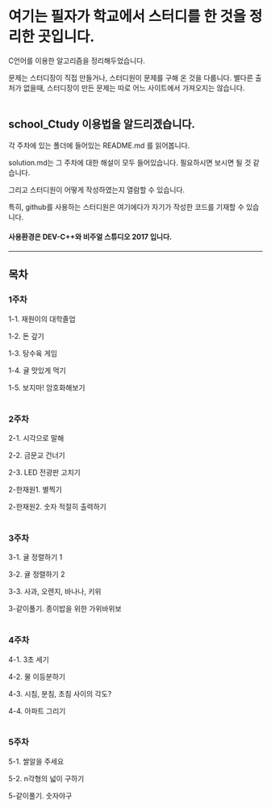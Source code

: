 # 여기는 필자가 학교에서 스터디를 한 것을 정리한 곳입니다.

C언어를 이용한 알고리즘을 정리해두었습니다.

문제는 스터디장이 직접 만들거나, 스터디원이 문제를 구해 온 것을 다룹니다.
별다른 출처가 없을때, 스터디장이 만든 문제는 따로 어느 사이트에서 가져오지는 않습니다.
<br><br>
## school_Ctudy 이용법을 알드리겠습니다.

각 주차에 있는 폴더에 들어있는 README.md 를 읽어봅니다.

solution.md는 그 주차에 대한 해설이 모두 들어있습니다. 필요하시면 보시면 될 것 같습니다.

그리고 스터디원이 어떻게 작성하였는지 열람할 수 있습니다.

특히, github를 사용하는 스터디원은 여기에다가 자기가 작성한 코드를 기재할 수 있습니다.

#### 사용환경은 DEV-C++와 비주얼 스튜디오 2017 입니다.

---

## 목차
### 1주차
1-1. 재원이의 대학졸업

1-2. 돈 갚기

1-3. 탕수육 게임

1-4. 귤 맛있게 먹기

1-5. 보지마! 암호화해보기
<br><br>
### 2주차
2-1. 시각으로 말해

2-2. 금문교 건너기

2-3. LED 전광판 고치기

2-한재원1. 별찍기

2-한재원2. 숫자 적절히 출력하기
<br><br>

### 3주차
3-1. 귤 정렬하기 1

3-2. 귤 정렬하기 2

3-3. 사과, 오렌지, 바나나, 키위

3-같이풀기. 종이밥을 위한 가위바위보
<br><br>

### 4주차
4-1. 3초 세기

4-2. 물 이등분하기

4-3. 시침, 분침, 초침 사이의 각도?

4-4. 아파트 그리기
<br><br>

### 5주차
5-1. 쌀알을 주세요

5-2. n각형의 넓이 구하기

5-같이풀기. 숫자야구
